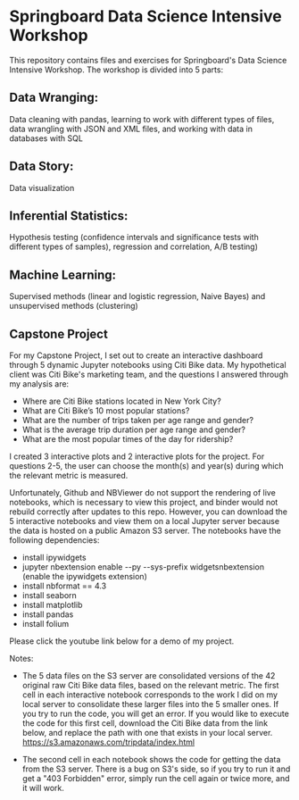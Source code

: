 # Springboard Data Science Intensive Workshop

This repository contains files and exercises for Springboard's Data Science Intensive Workshop. The workshop is divided into 5 parts:
      
## Data Wranging: 
Data cleaning with pandas, learning to work with different types of files, data wrangling with JSON and XML files, and working with data in databases with SQL

## Data Story: 
Data visualization
  
## Inferential Statistics: 
Hypothesis testing (confidence intervals and significance tests with different types of samples), regression and correlation, A/B testing)

## Machine Learning: 
Supervised methods (linear and logistic regression, Naive Bayes) and unsupervised methods (clustering)

## Capstone Project
For my Capstone Project, I set out to create an interactive dashboard through 5 dynamic Jupyter notebooks using Citi Bike data. My hypothetical client was Citi Bike's marketing team, and the questions I answered through my analysis are:
-	Where are Citi Bike stations located in New York City?
-	What are Citi Bike’s 10 most popular stations?
-	What are the number of trips taken per age range and gender?
-	What is the average trip duration per age range and gender?
-	What are the most popular times of the day for ridership?

I created 3 interactive plots and 2 interactive plots for the project. For questions 2-5, the user can choose the month(s) and year(s) during which the relevant metric is measured.

Unfortunately, Github and NBViewer do not support the rendering of live notebooks, which is necessary to view this project, and binder would not rebuild correctly after updates to this repo. However, you can download the 5 interactive notebooks and view them on a local Jupyter server because the data is hosted on a public Amazon S3 server. The notebooks have the following dependencies:
- install ipywidgets
- jupyter nbextension enable --py --sys-prefix widgetsnbextension (enable the ipywidgets extension)
- install nbformat == 4.3
- install seaborn
- install matplotlib
- install pandas
- install folium

Please click the youtube link below for a demo of my project.

Notes: 
* The 5 data files on the S3 server are consolidated versions of the 42 original raw Citi Bike data files, based on the relevant metric. The first cell in each interactive notebook corresponds to the work I did on my local server to consolidate these larger files into the 5 smaller ones. If you try to run the code, you will get an error. If you would like to execute the code for this first cell, download the Citi Bike data from the link below, and replace the path with one that exists in your local server.
https://s3.amazonaws.com/tripdata/index.html

* The second cell in each notebook shows the code for getting the data from the S3 server. There is a bug on S3's side, so if you try to run it and get a "403 Forbidden" error, simply run the cell again or twice more, and it will work.
